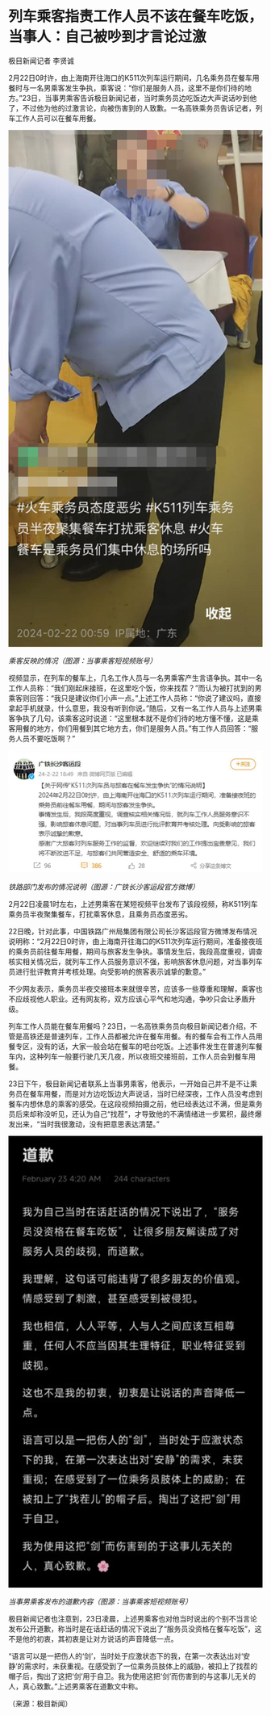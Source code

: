 # 列车乘客指责工作人员不该在餐车吃饭，当事人：自己被吵到才言论过激

极目新闻记者 李贤诚

2月22日0时许，由上海南开往海口的K511次列车运行期间，几名乘务员在餐车用餐时与一名男乘客发生争执，乘客说：“你们是服务人员，这里不是你们待的地方。”23日，当事男乘客告诉极目新闻记者，当时乘务员边吃饭边大声说话吵到他了，不过他为他的过激言论，向被伤害到的人致歉。一名高铁乘务员告诉记者，列车工作人员可以在餐车用餐。

![e13d72e8dec2ca326b015fe627725910.jpg](https://raw.githubusercontent.com/qqhsx/qqnews_image/main/2024/02/23/列车乘客指责工作人员不该在餐车吃饭，当事人：自己被吵到才言论过激/e13d72e8dec2ca326b015fe627725910.jpg)

_乘客反映的情况（图源：当事乘客短视频账号）_

视频显示，在列车的餐车上，几名工作人员与一名男乘客产生言语争执。其中一名工作人员称：“我们刚起床接班，在这里吃个饭，你来找茬？”而认为被打扰到的男乘客则回答：“我只是建议你们小声一点。”上述工作人员称：“你说了建议吗，直接拿起手机就录，什么意思，我没有听到你说。”随后，又有一名工作人员与上述男乘客争执了几句，该乘客这时说道：“这里根本就不是你们待的地方懂不懂，这是乘客用餐的地方，你们用餐到其它地方去，你们是服务人员。”有工作人员回答：“服务人员不要吃饭啊？”

![9b663f586c5c82b4a6c368c84e1ab521.jpg](https://raw.githubusercontent.com/qqhsx/qqnews_image/main/2024/02/23/列车乘客指责工作人员不该在餐车吃饭，当事人：自己被吵到才言论过激/9b663f586c5c82b4a6c368c84e1ab521.jpg)

_铁路部门发布的情况说明（图源：广铁长沙客运段官方微博）_

2月22日凌晨1时左右，上述男乘客在某短视频平台发布了该段视频，称K511列车乘务员半夜聚集餐车，打扰乘客休息，且乘务员态度恶劣。

22日晚，针对此事，中国铁路广州局集团有限公司长沙客运段官方微博发布情况说明称：“2月22日0时许，由上海南开往海口的K511次列车运行期间，准备接夜班的乘务员前往餐车用餐，期间与旅客发生争执。事情发生后，我段高度重视，调查核实相关情况后，就列车工作人员服务意识不强，影响旅客休息问题，对当事列车员进行批评教育并考核处理。向受影响的旅客表示诚挚的歉意。”

不少网友表示，乘务员半夜交接班本来就很辛苦，应该多一些尊重和理解，乘客也不应歧视他人职业。还有网友称，双方应该心平气和地沟通，争吵只会让矛盾升级。

列车工作人员能在餐车用餐吗？23日，一名高铁乘务员向极目新闻记者介绍，不管是高铁还是普速列车，工作人员都被允许在餐车用餐。有的餐车会有工作人员用餐专区，没有的话，大家一般会站在餐车的吧台吃饭。上述事件发生在普速列车餐车内，这种列车一般要行驶几天几夜，所以夜班交接班前，工作人员会到餐车用餐。

23日下午，极目新闻记者联系上当事男乘客，他表示，一开始自己并不是不让乘务员在餐车用餐，而是对方边吃饭边大声说话，当时已经深夜，工作人员没考虑到餐车内想休息的乘客的感受。在这段视频拍摄之前，他已经表达过不满，但是乘务员后来却称没听见，还认为自己“找茬”，才导致他的不满情绪进一步累积，最终爆发出来，“当时我很激动，没有把意思表达清楚。”

![4c111580bd6120278f74ff0b058e079f.jpg](https://raw.githubusercontent.com/qqhsx/qqnews_image/main/2024/02/23/列车乘客指责工作人员不该在餐车吃饭，当事人：自己被吵到才言论过激/4c111580bd6120278f74ff0b058e079f.jpg)

_当事男乘客发布的道歉内容（图源：当事乘客短视频账号）_

极目新闻记者也注意到，23日凌晨，上述男乘客也对他当时说出的个别不当言论发布公开道歉，称当时是在话赶话的情况下说出了“服务员没资格在餐车吃饭”，这不是他的初衷，其初衷是让对方说话的声音降低一点。

“语言可以是一把伤人的‘剑’，当时处于应激状态下的我，在第一次表达出对‘安静’的需求时，未获重视。在感受到了一位乘务员肢体上的威胁，被扣上了找茬的帽子后，掏出了这把‘剑’用于自卫。我为使用这把‘剑’而伤害到的与这事儿无关的人，真心致歉。”上述男乘客在道歉文中称。

（来源：极目新闻）

